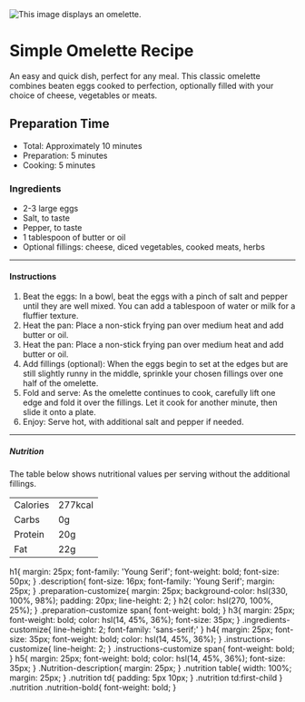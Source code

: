 
<html lang="en">
<head>
<meta charset="UTF-8">
<meta name="viewport" content="width=device-width, initial-scale=1.0">
<link rel="stylesheet" type="text/css" href="styles.css">
<title>Simple Omelette Recipe Page</title>
</head>
<div class="page-layout">
<body>
	<img class="image" src="assets/images/image-omelette.jpeg" alt="This image displays an omelette.">
	<h1>Simple Omelette Recipe</h1>
	<div class="description">
		<p>An easy and quick dish, perfect for any meal. This classic omelette combines beaten eggs cooked to perfection, optionally filled with your choice of cheese, vegetables or meats.</p>
	</div>
	<div class="preparation-customize">
		<h2 class="preparation-time">Preparation Time</h2>
		<ul>
			<li><span>Total:</span> Approximately 10 minutes</li>
			<li><span>Preparation:</span> 5 minutes</li>
			<li><span>Cooking:</span> 5 minutes</li>
		</ul>
	</div>
	<div class="ingredients-customize">
		<h3 class="ingredients">Ingredients</h3>
		<ul>
			<li>2-3 large eggs</li>
			<li>Salt, to taste</li>
			<li>Pepper, to taste</li>
			<li>1 tablespoon of butter or oil</li>
			<li>Optional fillings: cheese, diced vegetables, cooked meats, herbs</li>
		</ul>
    </div>
    <hr class="dashed-line">
    	<h4 class="Instructions">Instructions</h4>
    		<div class="instructions-customize">
    	<ol>
    		<li><span>Beat the eggs:</span> In a bowl, beat the eggs with a pinch of salt and pepper until they are well mixed. You can add a tablespoon of water or milk for a fluffier texture.</li>
    		<li><span>Heat the pan:</span> Place a non-stick frying pan over medium heat and add butter or oil. </li>
    		<li><span>Heat the pan:</span> Place a non-stick frying pan over medium heat and add butter or oil. </li>
    		<li><span>Add fillings (optional):</span> When the eggs begin to set at the edges but are still slightly runny in the middle, sprinkle your chosen fillings over one half of the omelette.</li>
    		<li><span>Fold and serve:</span> As the omelette continues to cook, carefully lift one edge and fold it over the fillings. Let it cook for another minute, then slide it onto a plate.</li>
    		<li><span>Enjoy:</span> Serve hot, with additional salt and pepper if needed. </li>
    	</ol>
    </div>
    <hr class="dashed-line">
    	<h5>Nutrition</h5>
    	<p class="Nutrition-description">The table below shows nutritional values per serving without the additional fillings.</p>
    	<div class="nutrition">
    	<table>
    		<tr>
    		<td>
    			Calories
    		</td>	
    		<td class="nutrition-bold">
    			277kcal
    		</td>	
    		</tr>
    		<tr>
    		<td>
    			Carbs
    		</td>	
    		<td class="nutrition-bold">
    			0g
    		</td>		
    		</tr>
    		<tr>
    		<td>
    			Protein
    		</td>	
    		<td class="nutrition-bold">
    			20g
    		</td>	
    		</tr>
    		<tr>
    			<td>
    				Fat
    			</td>
    			<td class="nutrition-bold">
    				22g
    			</td>		
    		</tr>
    	</table>
    	 </div>
    	</div>
           </body>
              </div>
           </html>


h1{
	margin: 25px;
	font-family: 'Young Serif'; 
	font-weight: bold;
	font-size: 50px;
}
.description{
	font-size: 16px;
	font-family: 'Young Serif';
	margin: 25px;
}
.preparation-customize{
	margin: 25px;
	background-color: hsl(330, 100%, 98%);
	padding: 20px;
	line-height: 2;
}
h2{
	color: hsl(270, 100%, 25%);
}
.preparation-customize span{
	font-weight: bold;
}
h3{
	margin: 25px;
	font-weight: bold;
	color: hsl(14, 45%, 36%);
	font-size: 35px;
}
.ingredients-customize{
	line-height: 2;
	font-family: 'sans-serif;'
}
h4{
	margin: 25px;
	font-size: 35px;
	font-weight: bold;
	color: hsl(14, 45%, 36%);
}
.instructions-customize{
	line-height: 2;
}
.instructions-customize span{
	font-weight: bold;	
}
h5{
	margin: 25px;
	font-weight: bold;
	color: hsl(14, 45%, 36%);
	font-size: 35px;
}
.Nutrition-description{
	margin: 25px;
}
.nutrition table{
	width: 100%;
	margin: 25px;
}
.nutrition td{
	padding: 5px 10px;
}
.nutrition td:first-child
}
.nutrition .nutrition-bold{
	font-weight: bold;
}
